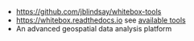 * https://github.com/jblindsay/whitebox-tools
* https://whitebox.readthedocs.io see [available tools](https://whitebox.readthedocs.io/en/latest/readme.html#available-tools)
* An advanced geospatial data analysis platform
